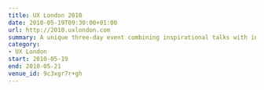 ```yaml
---
title: UX London 2010
date: 2010-05-19T09:30:00+01:00
url: http://2010.uxlondon.com
summary: A unique three-day event combining inspirational talks with in-depth workshops presented by some of the industry’s biggest names.
category:
- UX London
start: 2010-05-19
end: 2010-05-21
venue_id: 9c3xgr7r+gh
---
```

